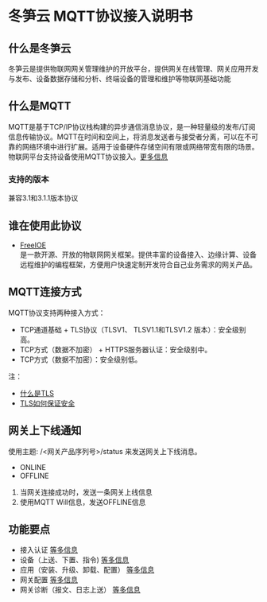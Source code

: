 # 冬笋云 MQTT协议接入说明书

## 什么是冬笋云

冬笋云是提供物联网网关管理维护的开放平台，提供网关在线管理、网关应用开发与发布、设备数据存储和分析、终端设备的管理和维护等物联网基础功能

## 什么是MQTT

MQTT是基于TCP/IP协议栈构建的异步通信消息协议，是一种轻量级的发布/订阅信息传输协议。MQTT在时间和空间上，将消息发送者与接受者分离，可以在不可靠的网络环境中进行扩展。适用于设备硬件存储空间有限或网络带宽有限的场景。物联网平台支持设备使用MQTT协议接入。[更多信息](https://mqtt.org)

### 支持的版本

兼容3.1和3.1.1版本协议

## 谁在使用此协议

* [FreeIOE](https://freeioe.org)\
    是一款开源、开放的物联网网关框架。提供丰富的设备接入、边缘计算、设备远程维护的编程框架，方便用户快速定制开发符合自己业务需求的网关产品。
  
## MQTT连接方式

MQTT协议支持两种接入方式：

* TCP通道基础 + TLS协议（TLSV1、 TLSV1.1和TLSV1.2 版本）：安全级别高。
* TCP方式（数据不加密） + HTTPS服务器认证：安全级别中。
* TCP方式（数据不加密）：安全级别低。

注：

* [什么是TLS](https://baike.baidu.com/item/TLS)
* [TLS如何保证安全](https://segmentfault.com/a/1190000007075961)

## 网关上下线通知

使用主题: /<网关产品序列号>/status 来发送网关上下线消息。

* ONLINE
* OFFLINE

1. 当网关连接成功时，发送一条网关上线信息
2. 使用MQTT Will信息，发送OFFLINE信息

## 功能要点

* 接入认证 [等多信息](连接.md)
* 设备（上送、下置、指令) [等多信息](设备.md)
* 应用（安装、升级、卸载、配置） [等多信息](应用.md)
* 网关配置 [等多信息](网关配置.md)
* 网关诊断（报文、日志上送） [等多信息](网关诊断.md)

